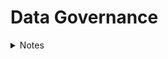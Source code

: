 # Data Governance

<details>
 <summary> Notes </summary>

# What is Data Governance

* Data governance is all about managing data well, but data governance is not restricted to only data management.
* Today, when data is managed well, it can drive innovation and growth and can be an enterprise’s most abundant and important lever for success.
* Successful data governance also means that data risks can be minimized, and data compliance and regulatory requirements can be met with ease.
* This can bring important comfort to business leaders who, in some jurisdictions, can now be personally liable for issues arising from poor data management.
* Every organization manages data at some level. All businesses generate, process, use, and store data as a result of their daily operations.
* But there’s a huge difference between businesses that casually manage data and those that consider data to be a valuable asset and treat it accordingly.
* This difference is characterized by the degree to which there are formalities in managing data.

# Data Governance vs Data Management

* Within the EIM space, there are many terms that sound like they might mean the same thing.
* There is often confusion about the difference between data governance and data management.
* Data governance is focused on roles and responsibilities, policies, definitions, metrics, and the lifecycle of data.
* Data management is the technical implementation of data governance.
* For example, databases, data warehouses and lakes, application programming interfaces (APIs), analytics software, encryption, data crunching, and architectural design and implementation are all data management features and functions.

# Data Governance versus Information Governance 

* Similarly, in EIM, you may want clarity on the difference between data governance and information governance.
* Data governance generally focuses on data, independent of its meaning.
* For example, you may want to govern the security of patient data and staff data from a policy and process perspective, despite their differences. The interest here is in the data, not as much in the business context.
* Information governance is entirely concerned with the meaning of the data and its relationship in terms of outcomes and value to the organization, customers, and other stakeholders.
* This shouldn’t present an issue as long as the strategy for data governance is well understood.
* You should understand the context of data, a concept known as data intelligence, and the desired business outcomes, to complement data governance efforts in a valuable manner.

# The value of Data Governance

* Fundamentally, data governance is driven by a desire to increase the value of data and reduce the risks associated with it. It forces a leap from an ad hoc approach to data to one that is strategic in nature.

# Advantages of good data governance

* Improved data quality
* Expanded data value
* Increased data compliance
* Improved data-driven decision-making
* Enhanced business performance
* Greater sharing and use of data across the enterprise and externally
* Increased data availability and accessibility
* Improved data search
* Reduced risks from data-related issues
* Reduced data management costs
* Established rules for handling data
* Any one of these alone is desirable, but a well-executed and maintained data governance program will deliver many of these and more.
* For example, poor-quality data that is not current, inaccurate, and incomplete can lead to operating inefficiencies and poor decision-making.
* Data governance does not emerge by chance. It’s a choice and requires organizational commitment and investment.

# Creating a Data Governance Program

* Defining the vision, goals, and benefits.
* Analyzing the current state of data governance and management.
* Developing a proposal based on the first two steps, including a draft plan.
* Achieving leadership approval.
* Designing and developing the program.
* Implementing the program.
* Monitoring and measuring performance.
* Maintaining the program.
* Data governance is about managing data well and helping to deliver its optimum value to your organization. It includes ensuring your data is available, usable, and secure.

![Uploading image.png…]()


# Developing a Data Governance Framework

* While there are many framework variations to choose from, including ISACA’s Control Objectives for Information and Related Technologies (COBIT) IT governance framework, they share some common components that address people, processes, and technology.

# Leadership and Strategy

* Your data governance program must be aligned with the strategy of the organization.
*  For example, how can data governance support the role that data plays in enabling growth in specific markets?
* Data plays a role in many aspects of organizational strategy, including risk management, innovation, and operational efficiencies, so you must ensure there’s a clear alignment between these aspects and the goals of data governance.

# Roles and Responsibilities

* Your data governance program will only be possible with the right people doing the right things at the right time.
* Every data governance framework includes the identification and assignment of specific roles and responsibilities, which range from the information technology (IT) team to data stewards.

# Policies, Processes and Standards

* At the heart of every data governance program are the policies, processes, and standards that guide responsibilities and support uniformity across the organization.
* Each of these must be designed, developed, and deployed. Depending on the size and complexity of the organization, this can take significant effort.
* Policies, processes, and standards must include accountability and enforcement components; otherwise it’s possible they will be dead on arrival.

# Metrics

* The data governance program must have a mechanism to measure whether it is delivering the expected results.
* Capturing metrics and delivering them to a variety of stakeholders is important for maintaining support, which includes funding.
* You’ll want to know if your efforts are delivering on the promise of the program.
* Based on the metrics, you and your team can make continuous improvements (or make radical changes) to ensure that the program is producing value.

# Tools

* Based on the metrics, you and your team can make continuous improvements (or make radical changes) to ensure that the program is producing value.
* These include tools for master data management, data catalogs, search, security, integration, analytics, and compliance.
* In recent years, many data science-related tools have made leaps in terms of incorporating ease-of-use and automation.
* What used to be complex has been democratized and empowered more team members to better manage and derive value from data.

# Communication and Collaroration

* With the introduction of data governance and the ongoing, sometimes evolving, requirements, high-quality communications are key.
* This takes many forms, including in-person meetings, emails, newsletters, and workshops.
* Change management, in particular, requires careful attention to ensure that impacted team members understand how the changes brought about by the data governance program affect them and their obligations.
* A large number of disparate stakeholders need to work together in order to effectively govern data.
* It also requires clear channels between teams, such as regular meetings. Online collaboration platforms are increasingly being used too.

# Preparing for Data Governance

* Data governance requires careful treatment, beginning with understanding whether an organization is ready to accept it.
* As the following sections make clear, there are some traps that you can avoid if you and your team are diligent.
* Being ready as an organization involves determining the extent to which a data culture exists.
* Intuitively you can conclude that an immature, reactive data culture, where data is simply handled in an ad hoc manner, is an entirely different experience than a sophisticated data-driven culture.
* There are other prerequisites for data governance success. These include ensuring that the organization’s strategy is fully aligned with the proposed program.
* As mentioned, any misalignment here is the number one reason data governance program deployments fail.

# Data Culture

* Many well-designed projects and initiatives fall flat and fail even though their teams seem to have done everything right.
* Too often, the work gets deployed into an environment that is either not ready for change or doesn’t have the optimum conditions for success.
* Culture will always defeat the greatest of strategies almost every time. Imagine for a moment designing and deploying a data governance program for an organization that has little or no data culture.
* Intuitively this sounds like a disaster in the making. To be fair, every organization has some form of a data culture; it just might not be in an ideal state.

# Assessing the Data Culture 

* If you want to increase your chances of success - you need to understand the data culture of your organization and determine how to broaden and mature it if necessary.
* You need an environment for success.
* On a basic level, data culture is how your organization values data and how it manages and uses it.
* There’s a wide chasm between companies that simply manage data as a consequence of doing business versus those that consider data central to how their organization operates and makes decisions
* Effective data cultures support and empower all employees, from the newest intern to the CEO, to access and use meaningful and timely data for their work.
* Such cultures ensure that employees have attained the skills they need to use data analytics and can make good data-driven decisions.
* It’s not an overstatement to say that these types of organizations are often defined by their enlightened and competitive use of data.
* In a data culture, decisions don’t rely on gut feelings, guesses, or the opinion of the highest-paid/ranking person in the room. Rather, decisions are based on data and the insights they can produce.
* In a world undergoing rapid digital transformation, data is the metaphorical oil that is powering and enabling it all.
* To be competitive, a progressive data-driven strategy is no longer optional. It’s a central concern. Data culture can be now considered a new way of doing business in the digital age.
* Leaders in all types of organizations are recognizing that to succeed in the third decade of the 21st century and beyond, they must leverage the enormous power and value of data.
* This acknowledgment, and the actions that senior leaders take to foster the use of data, is the primary success factor in the development and maturity of an effective data culture.
* Trust comes in a close second. This means that team members will only make data-driven decisions if they trust the data they’re using.
* Trust is built when data is high-quality, its origin and value are understood, and team members know how it can contribute to the goals of the business.
* To start, you need to assess the maturity of your organization’s data culture.
* You and your team can interview leaders and team members.
* You can also observe how people make decisions, how decisions are communicated, and the degree to which data is currently governed and managed.
* It won’t be just one thing that provides a score for your data culture, but a mix of inputs.
* If the conclusion is that your data culture is sufficient for the introduction of a data governance program, you’re in good shape.

# Maturing the Data Culture

* Help leaders communicate the value of data and model the type of behavior that demonstrates that data is a priority. This must include communicating the positive results of using data.
* Provide basic tools and education for data use that include manipulating data, analytics, data cleansing, basic query commands, and visualization. Don’t overlook the remarkable capabilities of common applications such as spreadsheets.
* Do something, even if it’s small, to show progress. A successful data culture doesn’t begin with the deployment of complex, far-reaching solutions. Rather, it can be eased into the organization via basic data-management skills offered in a classroom setting or online.
* Recognize that resistance and frustration are part of the journey. Rather than fighting it, find ways to bring comfort and rewards to team members. At a minimum, provide a channel for feedback and positive discussion.

# Assessing Data Governance Readiness

* The basis of a data culture exists.
* The program is 100 percent aligned with business strategy.
* Senior leadership is 100 percent committed to the program and its goals.
* Senior leadership understands this is a strategic, enterprise program and not the sole responsibility of the IT department.
* One or more sponsors have been identified at an executive level.
* The program has the commitment to fund its creation and to maintain it in the long term.
* The organization understands this is an ongoing program and not a one-off project.
* You have documented the return-on-investment (ROI).
* Legal and compliance teams (internally or externally) understand and support the goals of the program.
* Fundamental data skills exist for the data governance journey.
* The IT organization is capable and resourced to support the program.
* This list is not exhaustive and there may be other items you consider relevant to your organization.

# Defining Data 

* Data refers to collections of digitally stored units, in other words, stuff that is kept on a computing device.
* These units represent something meaningful when processed for a human or a computer.
* Single units of data are traditionally referred to as datum and multiple units as data.
* However, the term data is often used in singular and plural contexts and, in this course, We are going to simply refer to both as data.
* Data is also defined based on its captured format. Specifically, at a high level, it falls into one of the following categories:
* Structured: Data that has been formatted to a set structure; each data unit fits nicely into a table in a database. It’s ready for analysis. Examples include first name, last name, and phone number.
* Unstructured: Data that are stored in a native format must be processed to be used. Further work is required to enable analysis. Examples include email content and social media posts.
* Semi-structured: Data that contains additional information to enable the native format to be searched and analyzed.

# From Data to Insight

* Creating, collecting, and storing data is a waste of time and money if it’s being done without a clear purpose or intent to use it in the future.
* Certain exceptions may be logical to collect data even when we don’t have a reason because it may have value at some point in the future, but this is only an exception.
* Generally, an organization is onboarding data because it’s required for some purpose.

# The role of Data in the 21st Century

* Since the early days of data processing in the 19th and 20th centuries right through to digital transformation in the 21st century, data has played many important roles.
* It’s helped us understand the world in completely new ways, improved our ability to make better-informed decisions, and supported our efforts to solve all manner of problems. In this way, it’s fair to say that data has always been important.
* Something is quite clear though. The value data that has been added over the course of many decades has not remained flat.
* In these early decades of the 21st century, we are producing more data than we can handle, and the depth, breadth, and quality of the data that is being used are reshaping not just the tools and capabilities of our industries and cities, but the nature of how we learn, socialize, and entertain ourselves.
*  It’s also elevating risks that we may previously have characterized as annoyances to a world today where a cyberattack can result in millions of dollars of losses in hours.

# Data-Driven Decision-Making

* Perhaps one of the greatest values of data is its ability to help us all make better decisions.
* Intuitively reading the customer reviews of a restaurant on a website such as Hello Peter or Google Reviews can help you decide whether you want to eat there.
* It’s valuable to you, but it’s also valuable to the restaurant owner.
* Those reviews can make a big difference, including being a motivation for action. Perhaps the restrooms should be cleaner.
* Deciding on a restaurant based on reviews is an example of data-driven decision-making, but it’s also on the less complex end of the decision-making spectrum.
* Deciding to enter a new market with an existing product or service requires a deep understanding that can come from rich sets of data.
* If the data exists and you have the tools to process and interpret it, you may be well-positioned to make the right decision.
* It may also be easier to decide because you’re able to get the answers to your concerns.
* Conversely, without good data and the skills and tools to analyze it, a bad and costly decision may result. This happens far too often.
* The availability of abundant good quality data has been a boon for decision-making. You should note that I said good-quality data.
* Consider this; if you make a decision based on bad data, your challenges will be entirely different.
* Abundant data is a product of the 21st century, but quality data is the product of deliberate actions.
* Data governance plays a central role when aspiring for data quality. 

# Data as the New Oil

* Just as oil drove and grew economies in the past, data is doing that now.
* Some have subsequently added that just like oil, data has value but must first be processed to be useful. Specifically, oil is refined to make gas, plastics, and other useful chemicals.
* In a similar fashion, data must be organized and analyzed to understand patterns, make decisions, identify problems, and feed other systems.
* Without these additional steps of organizing and analyzing, oil and data are similar in that they are notably messy and unusable in their raw form.
* Like oil, those who control large repositories of high-value data have disproportionate power.

# Data Ownership

* For something to be properly managed, someone needs to be responsible.
* These rights may span from lightweight oversight and control to rigorous rules that are legally enforceable.

# Data Architecture

* When designing the technical needs of an organization to support its business strategy, this practice is known as enterprise architecture (EA).
* Data architecture is a direct reflection of data governance. 
* Using standards and established principles, organizations can analyze, design, plan, and implement the right technologies, policies, and projects to support business goals.
* A subset of EA is data architecture.
* In the same manner, which you can consider the holistic nature of EA in support of the organization’s strategy.
* Data architecture is the manner in which data design and management decisions are being made to align with EA and in turn, with the business.
* Simply stated, data architecture is the agreed blueprint for how data supports an organization’s functions and technologies.
* When high-quality enterprises and data architectures both exist, organizations run more smoothly, and they can transform as conditions (either internally or in the marketplace) dictate.
* The absence or poor implementation of both can stifle digital transformation efforts, create high levels of complexity, and increase the possibility of failure.

# Data Architecture supports the following

* Ensuring data is available to those who need it and are approved to use it.
* Reducing the complexity of accessing and utilizing data.
* Creating and enforcing data protections to support organizational policies and obligations.
* Adopting and agreeing to data standards.
* Optimizing the flow and efficient use of data to eliminate bottlenecks and duplication.
* An established and functioning data architecture immediately signals that an organization values data, manages it as a critical business asset, and has controls in place to ensure that it aligns with business needs.
* Indeed, like EA, data architecture is not the exclusive realm of technologists but a cross-organizational responsibility.
* In most medium to large organizations, data must efficiently flow across business silos, such as sales and product development, and serve many different audiences in multiple forms.   

# The Lifecycle of Data

1. Creation:  This is the stage at which data comes into being. It may be manual or automated and get created internally or externally. Data is created all the time by a vast number of activities that include system inputs and outputs.
2. Storage:  Once data is created and assuming you want it available for later use, it must be stored. It most likely will be contained and managed in a database. The database needs a home, too as a local hard drive, server, or cloud service.
3. Usage:  Hopefully you’re capturing and storing data because you want to use it. Maybe not immediately, but at some point, perhaps for analysis. Data may need to be processed to be useful. That could include cleansing it of errors, transforming it to another format, and securing access rights.
4. Archival:  In this stage, you identify data that is not currently being used and move it to a long-term storage system out of your production environment. If it's needed at some point in the future, it can be retrieved and utilized.
5. Destruction:  Despite a desire by some to keep everything forever, there is a logical point where destruction makes sense or is required by regulation or policy. Data destruction involves making data inaccessible and unreadable. It can include the physical destruction of a device such as a hard drive.

# Understanding the impact of Big Data

* Data isn’t some kind of new phenomenon. In fact, we’ve been capturing and storing data in an analog fashion for thousands of years.
* The Romans, for example, used ledgers to keep track of their various activities across their expansive empire.
* Fast-forward to the 20th century and the Cold War was instrumental in the technological leaps that resulted in microprocessors and the classical computing we use today.
* One by-product of the Cold War, the space race between the United States and the Soviet Union, accelerated innovation in computing and telecommunications.

# The Role of the U.S Census in The Information Revolution

* Processing data on some form of computing device has been around since the late 1800s. In fact, the need for a mechanism to better tabulate the results of the U.S.
* Constitutional requirement to conduct a population census every ten years is said to be the origin of data processing.
* Counting all the people and other data points in the 1880 census took almost eight years.
* It’s assumed it was full of errors. It was also a boring, tedious process.
* Credit for the first company to automate and commercialize the processing of this data goes to the Tabulating Machine Company, founded in 1896.

# Difining Big Data

* Big data is structured and unstructured data that is so massive and complex in scale, that it’s difficult and often impossible to process via traditional data management techniques.

# One way to define and characterize big data is through these five Vs:

* Volume: The sheer scale of data being produced is unprecedented and requires new tools, skills, and processes.
* Variety: There are already a lot of legacy file formats, such as CSV and MP3, and with new innovations, new formats are emerging all the time. This requires different methods of handling, from analysis to security.
* Velocity: With so many collection points, digital interfaces, and ubiquitous connectivity, data is being created and moved at increasing speed. Consider that in 2021, Instagram users created, * uploaded, and share 65,000 pictures a minute.
* Variability:  The fact that the creation and flow of data are unpredictable.
* Veracity:  The quality, including accuracy and truthfulness, of large volume of disparate sets of data, can differ considerably, causing challenges to data management.

# Drivers of Big Data

* At a technology conference in 2003, the then-CEO of Google, Eric Schmidt. At the time said that every two days the world was creating more data than all the data created since the dawn of civilization.
* Big data was a thing even before Android and Apple smartphones and apps started generating data.
* This was before we had connected billions of devices, called the Internet of Things (IoTs), which would eventually begin collecting all manner of data.
* Big data even predates videos of cats published every day on social media platforms.
* By the third decade of the 21st century, with so many devices connected and the world in a state of digital transformation, the volume of data being created had experienced a Cambrian explosion.
* Cambrian explosion — a term the data science community has adopted from an early period in history notable for the rapid introduction of life into the natural environment.
* We were regularly well into the zettabyte range of data and its growth curve was continuing relentlessly.
* In 2021, global technology use generated 79 zettabytes of data, and it is anticipated to hit 180 zettabytes in 2025.
* A learner seeing this course in 2040 might read the previous sentence and not be impressed at such small numbers, the same way a 32GB smartphone was considered a large amount of space in 2015.

# Consequences of Big Data

* While these big data statistics are impressive, they don’t really paint the full picture. It might be easy, for example, to assume that all the data is good quality. You might believe it is easy to analyze.
* You may even think it is easily accessible. Most of these assumptions and many related ones will likely be incorrect.
* For starters, up to 80 percent of data is unstructured.
* That’s a challenge right there. The vast majority of organizations struggle with unstructured data.
* In addition, a lot of this data is duplicative. Some of it will be bad data, which means it can’t be trusted, has errors, or includes some other substantive challenge.
* An over-used quote attributed to the 19th century U.S. retailer John Wanamaker stated that half his advertising budget was wasted but he just didn’t know which half.
* In a time when advertising was mainly billboards and newspapers, it was nearly impossible to know which advertising resulted in a sale.
* Today, a combination of hyperconnectivity and data has upended this predicament. Marketers using the latest technology can better understand the marketplace in granular detail.
* They can target specific audiences, and even specific individuals, where the chance of a sale is highest.

# What about small data?

* While so many of our business activities in the digital economy are driven by big data, there are still a lot of small data sets that are instrumental in decision-making and day-to-day operations.
* Think about all the spreadsheets that come by your inbox, the short surveys, or those go-to lists that we’ve all compiled and can’t live without.
* It’s not nearly as glamorous as big data, but in some cases, it may be argued as valuable.
* Big questions can be answered in small data.
* In fact, big data is often more meaningful when broken into smaller, more manageable chunks.
* chunks - an increasingly popular definition of small data. Smaller, logically arranged data can be the way to make sense of big data.
* In some circumstances, it may be the only way.

# Enter the Realm of Smart Data 

* Smart data has emerged as a new term that defines big data that’s been optimally prepared for use to deliver the highest business value.
* Instead of being overwhelmed by the distractions inherent to the volume, velocity, and variety of data in big data sets, processes are applied to big data to prepare it for specific uses.
* For example, marketing teams can target potential customers with precision. Analytics applications can use high-quality real-time data generated in a manufacturing setting.
* Smart data uses new processes and tools to make the data most useful.
* For example, the increasing use of artificial intelligence (AI) is now being applied to find patterns in unstructured big data and extract the data that is most relevant for a given application.
* Using new methods such as AI reduces time, lowers errors, and enables the creation of data subsets that may not have been previously possible.
* In addition, smart data solutions are often applied at the point of collection rather than a post-processing solution.
* In the 21st century we must recognize that all data can have value — big, small, and smart. Data governance is concerned with data no matter what form it takes.

# Identifying the Roles of Data 

* To fully appreciate the value that data brings to every organization, it’s worth exploring the many ways that data shows up on a daily basis.
* Recognizing the incredible diversity of data use and the exposure it has across all business functions reinforces its importance.
* It's critical to ensure that data is high quality, secure, compliant, and accessible to the right people at the right time.
* Data isn’t something that just concerns the data analytics team or the information technology department. It’s also not something that is limited to decision-makers and leaders.

# Operations 

* Business operations concern themselves with a diverse set of activities to run the day-to-day needs and drive the mission of an organization.
* Each business has different needs, and operational functions reflect these specific requirements. Some core functions show up in almost every organization.
* Consider payroll, order management, and marketing. At the same time, some operational support won’t be required.
* Not every organization needs its own IT organization, or if it’s a service business, it may not have a warehouse.
* Operations run on and are powered by a variety of data and information sources. They also create a lot of both, too.
* The performance of operations is often easily quantified by data.
* For example, in a human resources (HR) function, they’ll want to know how many openings there are, how long openings are taking to fill, and who is accepting offers.
* There’s a multitude of data points to quantify the answers to these so that relevant decisions can be made.
* In HR, data is also created by the activities of the function.
* For example, candidates enter data when they apply for a position, data is entered when evaluating an applicant, and all along the way the supporting systems log a variety of automated data, such as time, date, and how long an application took to complete online.
* Operations use data to make decisions, enable systems to run, and deliver data to internal and external entities. For example, a regional sales team will deliver their monthly results to headquarters to be presented to vice presidents or the C-suite.
* Many data functions in support operations are automated. For example, a warehouse inventory system may automatically generate a replenishment order when stock drops to a certain level.
* Consider all the notifications that systems generate based on triggers. Who hasn’t received an email notifying them that they haven’t submitted their time and expense report?

# Strategy

* Every organization has a strategy, whether it’s articulated overtly or not. At the organizational level, this is about creating a plan that supports objectives and goals.
*  It’s essentially about understanding the challenges to delivering on the organization’s purpose and then agreeing on the proposed solutions to those challenges.
* Strategy can also be adopted at the department and division levels, but the intent is the same: understand the journey ahead and make a plan.
* Strategy leads to implementation and requires the support of operations to realize its goals. In this way, strategy and operations are two sides of the same coin.
*  Done right, a data-driven strategy delivered with operational excellence can be a winning ticket.
* Creating a strategy typically comes down to a core set of activities. It begins with an analysis of the environment followed by some conclusions on what has been gathered.
* Finally, a plan is developed, driven by some form of guiding principles. These principles may be derived from the nature of the work, the values of the founders, or some other factors.
* Deeply tied to all these steps is the availability of good quality data that can be processed and analyzed and then turned into actionable insights.
* Certainly, data and information won’t be the only mechanisms in which the plan will be constructed.
* There must be room for other perspectives, including the strength of belief that people with experience bring to the discussion.
* The right mix of data and non-data sources must be considered. Too much of one or the other may not deliver the expected results.
* A best practice for strategy development is to consider it an ongoing process.
* This doesn’t mean updating the strategy every month — as strategies are intended to last for several years — but it may mean revisiting the strategy every six months and tweaking it as necessary.
* Revisions to strategy should be guided by new data, which can mean new knowledge and new insights.
* While a regular process of strategy revisions is encouraged, new information that suddenly presents itself can trigger an impromptu update.
* In the 21st century, organizations need to react quickly to environmental conditions to survive. Data will form the backbone of your response system.

# Decision-Making

* It’s generally accepted in business that the highest form of value derived from data is the ability to make better-informed decisions.
* Without even creating a single unit of raw data, there’s a universe of existing data and information at our fingertips
* In addition, increasing numbers of easy-to-use analysis capabilities and tools are democratizing access to insight.
* Popular consumer search engines such as Google and Bing have transformed how we make decisions.
* Doctors, for example, now deal with patients who are more informed about their symptoms and their causes
* Within organizations, access to abundant data and information has resulted in quicker, timeous, and better-quality business decisions.
* For example, executives can understand their strengths, weaknesses, opportunities, and threats closer to real time.
* For most, gone are the days of waiting until the end of the fiscal quarter to get the good or bad news.
* Even if the information is tentative in the interim, it’s vastly better than being in the dark until it may be too late.
* While there’s little surprise that data-driven decision-making is a fundamental business competency, it all hinges on decision-makers getting access to quality data at the right time.
* Abundant and out-of-date data are not synonymous with data value. Bad data may be worse than no data.
* Bad data processed into information and then used as the basis for decisions will result in failure.
* The outcome of decisions based on bad data could range from a minor mistake to job termination right up to the closing of the business.

# Measuring

* Organizations are in a continuous state of measurement, whether it’s overt or tacit. Every observed unit of data contributes to building a picture of the business.
* The often-used adage, what gets measured gets managed, is generally applicable. That said, some things are hard to measure and not everything gets measured.
* The aspiration for every leader is that they have the information they need when they need it.
* You might not always think of it this way, but that information is going to be derived from data that is a result of some form of measurement.
* Data measurements can be quantitative or qualitative.
* Quantitative data is most often described in numerical terms, whereas qualitative data is descriptive and expressed in terms of language.
* The type of information desired directly correlates to the measurement approach.
* This is going to inform your choices of at least what, when, where, and how data is captured.
* A general rule is only to capture and measure what matters.
* Some may argue that capturing data now to measure later has value even if there isn’t a good case yet.
* I can buy that but be careful with your limited resources and the potential costs.
* “Not everything that can be counted counts, and not everything that counts can be counted.”
* This quote teaches us that being overly passionate to believe that you can always find relevance in any type of data, be the mere fact that you can identify data elements.

# Monitoring

* This is an ongoing process of collecting and evaluating the performance of, say, a project, process, system, or another item of interest.
* Often the results collected are compared against some existing values or desired targets.
* For example, a machine on a factory floor may be expected to produce 100 widgets per hour.
* You engage in some manner of monitoring in order to inform whether, in fact, this expectation is being met.
* Across a wide range of activities, monitoring also helps to ensure the continuity, stability, and reliability of that being supervised.
* The data produced through monitoring feeds reports, real-time systems, and software-based dashboards.
* A monitor can tell you how much power is left in your smartphone, whether an employee is spending all their time on social media, or if through predictive maintenance, a production line is about to fail.
* Monitoring is another process that converts data into insight and as such, exists as a mechanism to guide decisions.
* The role of data in measurement and monitoring often go hand-in-hand.
* Intuitively you know you have to measure something that you want to monitor.
* The takeaway here is not the obvious relationship they have, but the fact that data is a type of connective tissue that binds business functions.
* This interdependence requires oversight and controls, as stakeholders often have different responsibilities and permissions.
* For example, the people responsible for providing measurement data on processes may belong to an entirely different team from those who have to monitor and report on the measurement data.
* Those who take action may again belong to an entirely different department in the organization.
* Data monitoring is also the process of evaluating the quality of data and determining if it is fit for purpose.
* To achieve this, it requires processes, technologies, and benchmarks.
* Data quality monitoring metrics may include areas such as completeness and accuracy.
* By continuously monitoring the quality of the data in your organization, opportunities and issues may be revealed in a timely manner.
* Then, if deemed appropriate, actions can be prioritized.

# Insight Management

* Data forms the building blocks of many business functions.
* In support of decision-making — arguably its most important value — data is the source for almost all insight.
* As a basic definition, business insight is sometimes referred to as information that can make a difference.
* It’s not enough to simply collect lots of data and expect that insight will suddenly emerge. There must be an attendant management process.
* Thus, insight management means ensuring that data and information are capable of delivering insight.
* Insight management begins with gathering and analyzing data from different sources.
* In order to determine what data to process, those responsible for insight management must deeply understand the organization’s information needs.
* They must be knowledgeable about what data has value. In addition, these analysts must know how information flows across the organization and who it must reach.
* With the data gathered and processed, analytics will be applied — this is the interpretation of the data and its implications.
* Insight management involves designing and creating the most effective manner to communicate any findings.
* For different audiences, different mechanisms may be required.
* This is seldom a one-size-fits-all. Some people will want an executive summary while others may want the painful details.
* For an insight to be most valuable, it must be the right information, at the right time, in the right format, for the right people. But this in general is no simple task.

# Reporting

* Perhaps the most obvious manifestation of data and information management in any organization is the use of reports.
* Creating, delivering, receiving, and acting on reports are fundamental functions of any organization.
* Some say they are the backbone of every business.
* That sounds overly glamorous, but it does speak to the importance of reporting and reports.
* The content of a report, which can be summarized or detailed, contains data and information in a structured manner.
* For example, an expenditure report would provide a basic overview of the purpose of the report and then support it with relevant information.
* That could include a list of all expenditures for a department over a certain period or it could just be a total amount. It will depend on the audience and purpose. The inclusion of visuals is popular.
* Reports are typically online or physical presentations of data and information on some aspect of an organization.
* With so many uses of data and information, the purpose of reporting is largely about improved decision-making.
* With the right information, in the right format, at the right time, business leaders are empowered to make better decisions, solve problems, and communicate plans and policies.
* While reports do empower leaders and give them more tools, they don’t guarantee the right decisions.
* Knowing something is not the equivalent of making the right choices at the right time.

# Other Roles for Data

* While we’ve gone over a number of the most visible uses of data in organizations today, it was not the intent to list every conceivable way that data is used.


# Important areas that we should not omit

* Artificial intelligence (AI):  Data is considered the fuel of AI. It requires a high volume of good data. With huge quantities of quality data, the outcomes of AI improve. It’s from the data that AI learns patterns, identifies relationships, and determines probabilities. In addition, AI is being used to improve the quality and use of data in organizations.
* Problem-solving:  Acknowledging the close association with decision-making, it’s worth calling out problem-solving as a distinctive use of data. Data plays a role in how a problem is defined, determining what solutions are available, evaluating which solution to use, and measuring the success or failure of the solution that is chosen and applied.
* Data reuse:  While we collect and use data for a specific primary purpose, data is often reused for entirely different reasons. Data that has been collected, used, and stored can be retrieved and used by a different team at another time - assuming they have permission, including access and legal rights (notable controls within data governance). Data reuse can be considered a positive given that it reduces data collection duplication and increases the value of data to an organization, but it must be managed with care so that it doesn’t break any data use rules

# Improving Outcomes with Data

* Now that the diverse roles of data have been identified and discussed, it’s useful to understand how data can be leveraged to acquire its maximum value. It begins with recognizing that data is an organizational asset.
* This simply means that it’s something that brings economic value to the organization.
*  It’s clear to see this when it is pointed out, but many team members don’t yet look at data this way.
* When data is considered an asset - in fact, specifically a high-value asset - it often gets treated differently.
* Perhaps the function that is most associated with data is the process of exploring it and looking for insights.
* Called data analytics, this is a comprehensive organizational function that requires skilled staff and tools.
* With the emergence of big data, data analytics has become more complex and requires deeper skills, but it’s also made data more valuable and important to the business.

# Approaching Data as an Asset

* An asset is something that is owned by a person, an organization, or a government with the expectation that it can bring some economic benefit.
* This includes the generation of income, the reduction of expenses, or an increase in net worth.
* An asset can be tangible or intangible. Tangible assets are physical things such as inventory, machines, and property. That’s stuff you can see and touch.
* An intangible asset is the opposite; it’s a non-physical thing like software, copyrights, a brand, and goodwill. Data is an intangible asset.
* Organizations care about both types of assets because they typically get captured in their financial accounts.
* Listing the value of assets presents the true state of any organization and reflects its financial health.
* In addition, capturing and valuing assets is required for determining tax obligations and for acquiring loans.

# Examples of the economic value of data:

* Improves operations.
* Increases existing revenue.
* Produces new forms of revenue.
* Builds relationships with customers and other stakeholders.
* Improves the quality of products and services.
* Contributes to competitive advantage.
* Enables innovation.
* Reduces risk.

* It’s notable that data isn’t typically captured overtly on an organization's balance sheet.
* The net result of knowing that data is an asset, but not treating it the same way as other financial assets, means it often doesn’t get the attention and respect it deserves.
* In practical terms, this may mean that data is often taken for granted, not leveraged nearly as much as it could be, and not protected to the extent it must be.
* Recognizing that data is an asset is the first step to good data governance.
* When you think of data as an asset, you’ll be concerned with whether it is good or bad data. You’ll pay attention to the data’s accuracy, completeness, validity, and more.
* It means the organization will be mindful of whether data is being used as an organizational resource or being hidden in silos.
* This will mean understanding how the data is being managed and who has responsibility for it. Without roles and accountabilities, data can’t truly be managed well.
* Bottom line: Data is an asset and for its value to be leveraged, it must be governed. This may be one of the most important motivations for good data governance.

# Data Analytics

* The process of examining data in order to produce answers or find conclusions is called data analytics.
* A formal and disciplined approach is conducted by a data analyst, and it’s a necessary step for any individual or organization that’s trying to make good decisions for their organization.
* The process of data analytics is varied depending on resources and context but generally follows the steps outlined in Figure 8. These steps commence after the problem and questions have been identified.

# Basic Steps in Data Analysis

1. Data mining - identifying and extracting relevant data from data sources.
2. Data Mining - sizable effort including removing errors and duplicate data in preparing of data analysis.
3. Statistical analysis - using statistical methods and artificial intelligence to interpret results and develop insights.
4. Data presentation - Communicating results using a variety of techniques including visualization and story telling.

# Data analytics types

* Descriptive:  Existing data sets of historical data are accessed, and analysis is performed to determine what the data tells stakeholders about the performance of a key performance indicator (KPI) or other business objectives. It is insight on past performance.
* Diagnostic:  As the term suggests, this analysis tries to glean from the data the answer to why something happened. It takes descriptive analysis and looks at the cause.
* Predictive:  In this approach, the analyst uses techniques to determine what may occur in the future. It applies tools and techniques to historical data and trends to predict the likelihood of certain outcomes.
* Prescriptive:  This analysis focuses on what action should be taken. In combination with predictive analytics, prescriptive techniques provide estimates of the probabilities of a variety of future outcomes.

* Data analytics involves the use of a variety of software tools depending on the needs, complexities, and skills of the analyst.
* Beyond your favorite spreadsheet program, which can deliver a lot of capabilities, data analysts use products such as R, Python, Tableau, Power BI, QlikView, and others.

# Data Management 

* Data management is not the same as data governance! But they work closely together to deliver results in the use of enterprise data.
* Data governance concerns itself with, for example, defining the roles, policies, controls, and processes for increasing the quality and value of organizational data.
* Data management is the implementation of data governance. Without data management, data governance is just wishful thinking. To get value from data, there must be execution.
* At some level, all organizations implement data management. If you collect and store data, technically you’re managing that data.
* What matters in data management is the degree of sophistication that is applied to managing the value and quality of data sets.
* If it’s on the low side, data may be a bottleneck rather than an advantage.
* Poor data management often results in data silos across an organization, security and compliance issues, errors in data sets, and overall low confidence in the quality of data.

# Good Data Management

* On the other hand, good data management can result in more success in the marketplace.
* When data is handled and treated as a valuable enterprise asset: insights are richer and timelier, operations run smoother, and team members have what they need to make more informed decisions.
* Well-executed data management can translate to reduced data security breaches, and lower compliance, regulatory, and privacy issues.
* Data management processes involve the collection, storage, organization, maintenance, and analytics of an organization’s data.
* It includes the architecture of technology systems such that data can flow across the enterprise and be accessed whenever and by whom it is approved for use.
* Additionally, responsibilities will likely include such areas as data standardization, encryption, and archiving.
* Technology team members have elevated roles in all these activities, but all business stakeholders have some level of data responsibilities, such as compliance with data policies and with realizing data value.
* In summary, good data management provides the opportunity for significantly enhanced organizational performance.

# Governing Data

* Governing data means that some level of control exists to support a related policy.
* For example, an organization may decide that to reduce risk, there needs to be a policy that requires data to be backed up every day.
* The control would be the documentation of the process and enforcement of that policy.
* If, in the review of policy adherence, data wasn’t getting backed up, then you’d quickly know that governance, for whatever reason, was not working.
* To fully realize the potential of data in your organization means that data must be governed.
* Any time an organizational resource or asset is left unmanaged, it’s either a recipe for disaster or a missed opportunity.
* Even a small amount of governance beats no governance every single day.

# The success of governing data can be reduced to three essential factors:

* People:  While recognizing that data is increasingly created and used exclusively by machines without human intervention, handling and benefiting from data is still a highly people-centric exercise. Even in a machine-centric context, it’s people who are most often defining, designing, and maintaining data use. n governing data, people are the subject matter experts, they are responsible for quality, and they oversee and manage all related processes and responsibilities.
* Policies:  A data policy contains a set of adopted rules by an organization that apply to the handling of data in specific conditions and for particular desired outcomes. These policies apply in areas such as quality, privacy, retention, and security. The number of policies is typically a reflection of the size of the organization, the industry, and the degree to which data is considered a high-priority asset. As you can imagine, the healthcare and financial industries, for example, which manage high volumes of sensitive data, have a significant number of data policies in support of their data governance programs.
* Metrics:  It’s largely true, what gets measured gets managed. In developing policies in support of data governance, you have to consider how each is measured. For example, if a policy states that there shouldn’t be more than five risk events per month such as a regulatory requirement being out of compliance, then, assuming the metric is high to begin with, it should decrease over time. If it doesn’t decrease or it does and then fluctuates widely, there’s an issue with the relevant data management procedures. Metrics must be in support of both technical and business needs. 

# Examining the Broader Value of Data

* In small organizations or when a business is first created, only a few systems are used, and team members know the type and location of most of the data that is available.
* The ability of team members to access data that they need for their work, without having to rely on specialists, is called data democratization.
* As organizations grow and more systems are employed, eventually no single person knows what data is available and where it is in the enterprise
* Without this knowledge, the ability to properly govern your data and leverage its value is greatly hampered.
* Without deliberate actions, data democratization becomes elusive.
* Unfortunately, over time, the situation often deteriorates. Whether because of culture, strategy (or lack of strategy), systems design, budgets, mergers, or any number of other dynamics, data sets get siloed.
* A data silo is a data repository controlled by an entity in an organization but not frequently shared or known by other parts of the business.
* Data silos hinder business efficiencies because they reduce collaboration and increase data inconsistencies.
* Data governance helps eliminate unnecessary data siloes and makes data discoverable and available whenever and wherever it adds value.
* Unfortunately, most organizations don’t automatically come with a universal search engine that can help locate and serve up any type of data or information stored in the enterprise.
* Being able to tame and explore data sprawl — a term for the myriad of data types and sources that most businesses grapple with today — is not easily achieved without investing specialized effort.
* The ease at which you access data from across the Internet via a browser is seldom the experience in a business.
* In a weird twist, it’s often easier to find information about your organization by Googling it rather than using your own internal search systems.
* Of course, if the data is protected behind your organization’s firewall, a public search engine won’t help either.

# Knowing what data is available is essential for the following reasons:

* Better informed decision-making.
* Ensuring compliance and regulatory requirements.
* Lower costs by avoiding duplicate system and data efforts.
* Improved data analytics and reporting.
* Higher performing systems.
* More efficient operations.
* Reducing data inconsistencies across the enterprise.

# Data Catalogs

* Another, increasingly popular, method of data discoverability is the creation of an enterprise data catalog.
* Like a store catalog that categorizes products and includes details such as availability and price, a data catalog lists the availability of data sets and includes a wide range of valuable details about that data.

# The three essential benefits of data catalogs are:

* Finding data: Helps users identify and locate data that may be useful.
* Understanding data:  Answers a wide variety of data questions such as its purpose and who uses it.
* Making data more useful:  Creates visibility, describes value, and provides access to information.

* A data catalog delivers a comprehensive inventory that provides an enterprise view of all data.
* A data catalog is more than just a list of all data sets. Sure, for many organizations, this feature alone would add enormous value. What makes a data catalog particularly valuable is that it contains data about the data.
* It’s called metadata. This content can be curated manually and also by automated processes which can acquire it from other sources. Artificial intelligence (AI) is now playing a growing role in the latter.

# A data catalog can contain three types of metadata

* Technical metadata:  Data about the design of a data set such as its tables, columns, file names, and other documentation related to the source system.
* Business metadata:  Organizational data such as a business description, how it is used, its relevancy, an assessment of data quality, and users and their interactions.
* Operational metadata:  Data such as when the data was last accessed, who accessed it, and when was it last backed up.

# Examples of metadata include the following:

* Associated systems.
* File names.
* File locations.
* Data owners.
* Data descriptions.
* Dates created.
* Dates last modified.
* List of database tables and views.
* Data stewards.
* Size of data sets.
* Quality score.
* Comments.

* For a large number of stakeholders ranging from data analysts to data stewards, a data catalog presents many advantages. Primarily, the ability to find data tops the list. But it provides much more than that.

# With a data catalog, an organization can:

* Know what data it has (and by extension, know what data is missing).
* Reduce data duplication.
* Increase operational efficiencies and innovation.
* Understand data quality.
* Manage compliance.
* Enjoy cost savings from improved operations.

# Things to note
* A well-managed data catalog can be transformational for an organization.
* The effort to create and maintain one should not be understated.
* But, without a doubt, a data catalog is often the basis for delivering successful data governance and data management.

# Case Study: Unlocking Data Silos With a Data Catalog

# Background

* A European power company has embraced data governance in support of its mission of decarbonizing the production of electricity.
* The organization generates and distributes energy across multiple countries.
* Data is essential to every part of their business. For example, daily operations, like evaluating equipment performance, require deep data insights.
* Making data central to these tasks translates to considerable cost savings.
* Protecting data from misuse is also important. Not only must the business adhere to the regulatory requirements in all countries where they operate — but they must also comply with Europe’s General Data Protection Regulations (GDPR), which governs the use of personal data. Failure to do so can result in fines totaling millions of euros.

# Problem Statement

* The challenge facing the company was how to power its mission by enabling business units and partners to collaborate using the business and technical data locked away in siloed systems, while also ensuring a high degree of data compliance.

# The Solution

* They found a large part of the solution in the implementation of a data catalog with robust data governance functionality.
* The data catalog facilitated collaboration and innovation by enabling vastly improved search and discovery of data across the organization.
* In addition, team members could share their expertise through articles in the catalog, speeding the transfer of knowledge throughout the company.
* Compliance requirements were improved by the catalog interface guiding compliant behavior using workflows.
* In this way, the data catalog taught people how to use data compliantly and ensured they followed the relevant policies based on the data at hand.

# Results and Lessons Learned

* Lessons gleaned from their data governance journey included:
* Make data governance part of how all data users work with data, not an external task force or project.
* Start small and grow steadily. Once new users discovered how easy it was to find the data they needed, they became champions of the data governance program.

* Curate metadata facilitates data search and discovery across the organization. A business glossary helps define standard terminology to ensure that all users have a common understanding of critical business terms.
* By using a data catalog to put the right data into the right hands at the right time (with the right compliance guidance), the organization built trust in their data.

# From Data to Insights

* Eventually, through the addition of experiences, practicalities, values, and other dimensions, data becomes insight.
* Insight provides a deep understanding of something and is the ultimate positive manifestation of data. It has the highest value to an organization because it can support decisions and drive actions.
* If you can’t use your data to make better decisions and drive your organization forward, the data may just be worthless.

# Acquiring and applying insight from data means defining the following:

* Context: Understanding the environment and objectives of the outcome.
* Need: Determining how insight will help to accomplish the objective.
* Vision: Having ideas about how insight will help and what that might look like in practice.
* Outcome:  Specifying how insights will be adopted and success will be measured.

# These dimensions can be used to answer questions such as:

* What data is required?
* Does the data exist?
* Is it current?
* Is it easily available?
* What format is the data in?
* What kind of data analysis is required?
* How will the data be presented?

* Converting data into insights is no easy task. It’s complicated and skilled work and relies on good quality data that is accessible.
* Those tasked with delivering insights often cite data quality, data volume, work effort, and integrating data from various sources as the top reasons that make it difficult and create a deterrent to adoption.
* Quality insights can provide a competitive advantage and operational excellence, but organizations have work to do to fully realize their potential.

  # Data Analytics

  * Intuitively, data can contain enormous business value, but it must be unleashed.
  * It may give you a headache or you might get lucky and discover a pattern in the data. More realistically, to realize the benefits of data and discover insights, you need analytics.
  * Analytics unlocks the power embedded in good-quality data.
  * Data analytics involves both specialized skills and software to explore data sets and extract insights that may be useful to an organization.
  * Sometimes the term is used interchangeably with data analysis.
  * Data analysis is concerned with identifying a data set, examining it, and reporting on any findings.
  * It’s a subset of data analytics and it typically focuses on what data from the past tells us.
  * On the other hand, data analytics is a complete science that involves collecting, cleaning, organizing, storing, administering, and analyzing data.
  * In addition to informing you about the past, it is also used to help project possibilities into the future.

 # The source of data for analytics is one or a combination of the following:

 * First-party data:  Data that an organization collects.
 * Second-party data:  Data that is obtained from another organization.
 * Third-party data:  Aggregated data obtained from a provider.

# Typical uses of contemporary data analytics tools and techniques include:

* Vastly improved decision-making
* Focused marketing campaigns
* Understanding the competitive landscape
* Designing more innovative products
* Better customer service
* Improved operations
* Insights on customer behavior

* Any organization that is serious about increasing the use of data for a wide range of business purposes must be ready to govern its data analytics capabilities.
* This includes policies and procedures, experienced talent, and a suite of contemporary software tools.

# Data Monetization

* Data doesn’t show up on the balance sheet.
* Those assets that are required to be included in the accounts are carefully assessed so that an accurate picture can be captured of an organization's financials.
* In addition to being a necessary mechanism for accountability, tax, and loan support, valuing provides a basis for understanding the importance and role of each asset.
* Intuitively, when something has a high value, it’s likely to be treated differently from things with little value.
* Without a process to place a price on a data set - called data valuation - the value of a given data set may be highly subjective and may differ considerably between the perspectives of team members.
* In fact, it’s possible for an organization to not fully appreciate the value of specific data sets.
* Without this knowledge, it’s much harder to take advantage of the opportunities that some data sets may provide, such as business growth and operational excellence.
* When data provides an economic benefit to an organization, it's called data monetization. It’s a succinct, albeit cruder, way to generally consider the ultimate role of data in a for-profit enterprise.
* Data valuation, while generally recommended in larger enterprises, is a requirement for advanced data monetization such as selling or licensing data.

# Ways to determine data valuation

* Cost value method:  Value is calculated by determining how much it costs to produce, store, and replace lost data. It’s a simple method and can be useful as a lightweight approach, but it is subjective and doesn’t necessarily account for the economic value that the data can produce.
* Market value approach:  Value is calculated by researching how comparable data is being priced in the open market. It’s a great approach if market-based comparable data exists but doesn’t work for the vast number of data sets that are not traded.
* Economic value approach:  Value is calculated by measuring the impact a data set has on the business’s bottom line. It’s a difficult approach because it may be nearly impossible to identify the specific value of the data relative to other contributors of value.
* With-and-without method:  Value is calculated by quantifying the impact on cash flow if a data set needs to be replaced. Scenarios with and without the data are explored and the difference between cash flow is used to determine data value. Like others, this can be challenging to pinpoint the specific impact of a data set.

* What’s clear from data valuation methods is that none of them are perfect. Above all, data valuation is very hard.
* But in practice don’t be discouraged. It’s hard for every type of organization.
* Fortunately, a number of providers are ready to help if you want outside assistance.
* Assuming your organization realizes that data is a strategic corporate asset, you must be intentional in how you manage that asset.
* Called data asset management, a business must know what data sets it has and understand their value. It must have a plan for utilization and a mechanism to measure return on investment.
* For optimal data monetization, organizations must manage high-value data with the same priority and rigor (and maybe even more) that it treats its most important tangible assets.

# Data-Driven Decision Making (DDDM)

* Simply stated, data-driven decision-making (DDDM) is the process of using data to drive business decisions.
* Perhaps the most important value for most enterprises to derive from data is the ability to make better, more-informed decisions.
* It’s a theme you’ll notice again and again when individuals discuss the value of information. It’s not that other uses aren’t important.
* But for DDDM to be really effective and to contribute to high performance, an organization needs a data culture, and specific skills and tools.
* Organizations that excel at DDDM achieve it through deliberate actions and investments.

# six-step process to data-driven decision-making:

* Define the objectives:  This step involves understanding the objectives relative to the effort and their alignment with organizational goals. This will help you scope the work and define the metrics. In fact, it can be useful to define success and then work backward. For example, if you’re trying to increase sales in a particular region, you need to identify which metrics to capture in order to determine whether you achieved that objective.
* Identify the data:  In addition to using a data catalogue, enterprise search, or similar, this step requires engaging with impacted stakeholders. Getting input from a diverse group of people and teams will help you scope the data. This may generate the need to gather data that doesn’t exist. You may need to consult with data stewards, data owners, and others with data governance responsibilities.
* Prepare the data:  After Step 2, you'll understand the degree of preparation you need. If the problem you’re trying to solve is narrow and the data is easily accessible and high-quality, you’ll be in pretty good shape. In most cases, your situation is unlikely to be simple. The data necessary to meet your decision-making objectives will likely come in a variety of formats and will be in need of some remediation. You may need some deep data science skills to prepare the data for use in a data analytics platform.
* Analyze the data:  Once you reach this point, the most exciting part begins. The assumption is that you’re using a useful analytics tool. For complex analysis and continuous efforts, several tools will be used. This could include support for an ETL architecture (Extract, Transform, and Load). This is when data is extracted from one system and made ready and available for use in another. To analyze this data, you will also need relevant representations such as visualizations. These could include graphs and charts. Your tool selection and how the data is presented will depend largely on the audience. For executives, a dashboard may be the right approach.
* Determine the findings:  Once you have data that you can display in a variety of ways, you can ask questions about it. For example, if you’re trying to understand customer demographics relative to sales in a particular region, you may want to toggle between different age ranges. While all phases of DDDM have complexity, the tough work here is knowing which questions to ask. This skill is aided by training, but experience helps.
* Take action:  That’s all there is to this step. Make your decisions. If you’ve completed Steps 1-5 well, but no action is taken (assuming that’s not the decision based on analyzing the data since concluding that no decision is necessary is, in fact, a decision), you’ve wasted a lot of time. DDDM is all about the decisions that result in actions.

* Data-driven decision-making - done right - can be a game-changer for any organization.
* With the culture, skills, and tools, better decisions will be made, and they’ll be made more quickly too.
* As a bonus, team members will feel more empowered, and the process will often lead to greater collaboration between business units.

# Developing a Data Strategy for Improved Results

# Reasons that organizations don’t take a proactive approach to managing data:

* “If it ain’t broke”, why fix it?
* It’s too expensive and time-consuming to focus on data.
* It’s far too complicated.
* Data management and governance — what is that?

* Every one of these is valid. If your business is not open or able to recognize the potential upside of managing data as a high-value asset, it will be an uphill battle to convince them otherwise.
* That said, once you make the decision to manage data as the high-value asset it is, you’re going to need a plan. That’s when a data strategy becomes the starting point.

# Why does every organization need a data strategy?

* The purpose of any type of strategy is to agree on a set of guiding principles that inform decision-making in support of a desired outcome.
* In simple terms, it’s the roadmap on how to reach your goals.
* Businesses have visions that describe why they exist. They have missions that state what they do. To achieve their visions and missions, a strategy will answer how they will do it.
* For a given end-state, people must agree on how decisions will be made and how resources will be allocated.
* A strategy must have clarity and make it easy for all leaders and team members to know what they need to do, what they need to avoid, and how actions should be prioritized.
* Operating without an agreed and current strategy carries enormous risks.
* People may have different ideas of what the desired outcomes are and as a result conflicts emerge.
* Despite the obvious risks, many organizations don’t have a current and well-communicated strategy.
* For one thing, it’s hard to create and execute a strategy.
* It’s also often considered a bureaucratic effort when some leaders believe all the energy should be on execution every day.
* Strategic plans aren’t limited to big-picture goals like higher profit and market growth. While all strategies ultimately marry up to the vision and mission of the organization, guiding principles can also be used to drive change.
* For example, if the organization's goal is to grow profits by 20 percent in 18 months, the human resources department should have a strategy on how that growth will be supported by recruitment.
* You need a data strategy in order to elevate data to become a strategic resource.
* That strategy should reflect the size and complexity of your business and the industry in which you operate.
* Small businesses should have a data strategy, but they shouldn’t look anything like those used at a multinational level.
* A good data strategy will guide decision-making and resource allocation around data in support of the organization.
* It will demonstrate and communicate data as a priority and ensure that it is treated in a manner to optimize the success of the organization.
* If your organization doesn’t have a data strategy, create one. If you have a data strategy, make sure it’s current and effectively communicated.

# Creating a Data Strategy

# Consider the following characteristics as a guide to your approach:

* Data maturity:  This can be defined simply as the degree to which the organization already uses and optimizes data and has experience and skills, as well as the quality of the existing data. All organizations use data, but there’s a big difference between those that have prioritized it for a long period and those just deciding to treat it as a strategic asset. For example, without some basic data standards, security policies, and a process to cleanse data, layering analytics on top of it will likely cause frustration and in the worst case, errors in the results.
* Industry and size: You can think of data prioritization through two frameworks: defense and offense. Defense deals with fundamental areas such as data security and quality. Offense is using data for insight management and market-facing initiatives. Every organization does both, but most emphasize one over the other depending on the industry and its size. For example, a healthcare company may prioritize a defense framework for data given the highly regulated nature of the industry.

# A data strategy should typically account for these five areas of data requirements:

* Identify:  To find and make data usable, it must be clearly defined and described. This includes a file name, a file format, and metadata.
* Store:  Design and develop the capabilities for supporting the place and process for hosting data and how it will be shared, accessed, and processed.
* Provision:  Determine the processes to share and reuse data and define the guidelines for access.
* Process:  Raw data must be transformed to become valuable. This includes processes for data cleansing, standardization, and integration with other data sets.
* Govern:  Institute processes to manage and communicate data policies for data use within the organization.

# Data requirements should consider these four data strategy components:

* Alignment with the business: A data strategy is a subset of the overall business strategy. This means the data strategy must support and advance the larger goals of the organization. When determining the goals of the data strategy, where possible, map them as clearly as possible to illustrate how they are in support of the business strategy. For example, the business may want to reduce customer acquisition costs. A data strategy will be a valuable way to identify potential customers with a higher likelihood of conversion to buyers. Keep in mind that the strategy of a business evolves constantly, sometimes slowly and other times quickly. Your data strategy has to evolve in sync, as appropriate.
* Identifying roles and responsibilities: A strategy requires people to take specific actions. Without action, a strategy is a worthless document. In the data strategy, you’ll want to document the different roles that team members will play. Most will be data consumers. These are the employees who access and use data. They will certainly have responsibilities. For example, there will be an expectation about how different classifications of data should be handled. If something is public, then that’s entirely different than something that’s confidential. However, the bulk of the responsibility for ensuring that a data strategy can be delivered and maintained will rest with team members such as the information technology staff, data scientists and analysts, data stewards and owners, and management. It will be quickly apparent that data strategy and data governance have overlapping and dependent goals. 
* Data architecture: This area relates to the processes, systems, and applications that support working with data. Basic areas include defining data storage needs and analysis tools. It also includes items such as a data catalog, a data warehouse where data can be stored and made ready for analysis, and the methods and tools for data pipelines, moving data from a data source to a destination, and related ETL (extract, transform, and load) functions. A data strategy should support the scalability of your data architecture as well as have some flexibility as needs change. Note that data architecture is often the driver of choosing and designing data management processes and systems.
* Data management: This area is the broad umbrella of activities that manage the full lifecycle of data in an organization. It recognizes that data is a strategic asset and must have the attendant processes, procedures, policies, skills, and tools to ensure it is treated in such a manner. This includes areas such as the management of data security and privacy, quality, metadata, integration, master data management, and analytics.

![image](https://github.com/mesuli95/Data-Governance/assets/162970734/ddba3ad9-2e58-4e79-bc73-0885dc466945)

# Managing and Monitoring Your Data Strategy

* It would be quite the feat if you successfully design, create, and implement a data strategy in your organization.
* The organization that embraced this would be ahead of a lot of businesses and their ability to leverage the value of data and increase organizational performance will be enhanced.
* All strategies must be open to periodic modification. It’s not realistic to expect a strategy to be fixed for its duration in a fast-moving business world.
* Your evolving customer expectations, organizational needs, the economy, and more all play a role in forcing a strategy to adapt.
* Monitoring your data strategy means having the right metrics, getting feedback regularly from participants, and auditing related outcomes.














  





</details>
